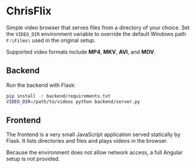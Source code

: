 # ChrisFlix

Simple video browser that serves files from a directory of your choice.
Set the `VIDEO_DIR` environment variable to override the default Windows path
`F:\Films\` used in the original setup.

Supported video formats include **MP4**, **MKV**, **AVI**, and **MOV**.

## Backend

Run the backend with Flask:

```bash
pip install -r backend/requirements.txt
VIDEO_DIR=/path/to/videos python backend/server.py
```

## Frontend

The frontend is a very small JavaScript application served statically by Flask. It lists directories and files and plays videos in the browser.

Because the environment does not allow network access, a full Angular setup is not provided.
